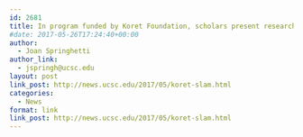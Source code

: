 ```yaml
---
id: 2681
title: In program funded by Koret Foundation, scholars present research at poster slam
#date: 2017-05-26T17:24:40+00:00
author:
  - Joan Springhetti
author_link:
  - jspringh@ucsc.edu
layout: post
link_post: http://news.ucsc.edu/2017/05/koret-slam.html
categories:
  - News
format: link
link_post: http://news.ucsc.edu/2017/05/koret-slam.html
---
```

